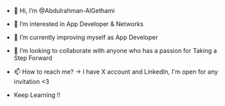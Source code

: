 - 👋 Hi, I’m @Abdulrahman-AlGethami
- 👀 I’m interested in App Developer & Networks
- 🌱 I’m currently improving myself as App Developer
- 💞️ I’m looking to collaborate with anyone who has a passion for Taking a Step Forward 
- 📫 How to reach me? -> I have X account and LinkedIn, I'm open for any invitation <3

- Keep Learning !!


<!---
Abdulrahman-AlGethami/Abdulrahman-AlGethami is a ✨ special ✨ repository because its `README.md` (this file) appears on your GitHub profile.
You can click the Preview link to take a look at your changes.
--->
